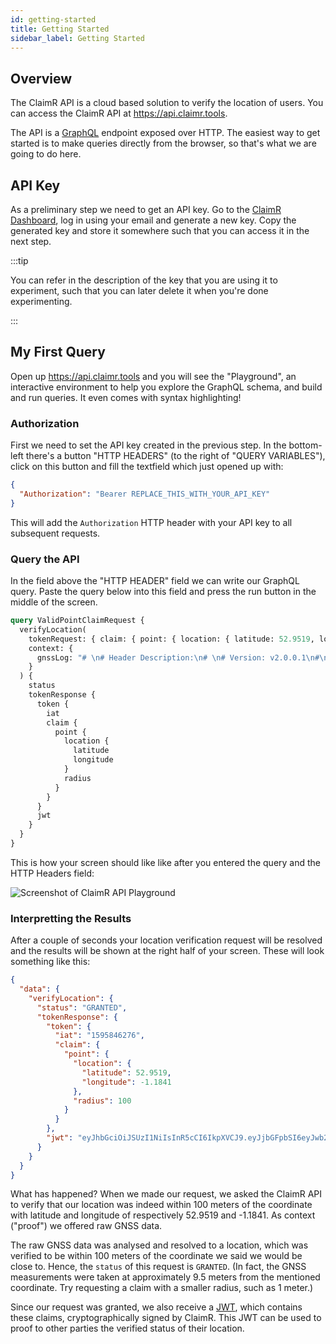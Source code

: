 ```yaml
---
id: getting-started
title: Getting Started
sidebar_label: Getting Started
---
```


## Overview

The ClaimR API is a cloud based solution to verify the location of users. You can access the ClaimR API at https://api.claimr.tools.

The API is a [GraphQL](https://graphql.org) endpoint exposed over HTTP. The easiest way to get started is to make queries directly from the browser, so that's what we are going to do here.

## API Key

As a preliminary step we need to get an API key. Go to the [ClaimR Dashboard](https://dashboard.claimr.tools), log in using your email and generate a new key. Copy the generated key and store it somewhere such that you can access it in the next step.

:::tip

You can refer in the description of the key that you are using it to experiment, such that you can later delete it when you're done experimenting.

:::

## My First Query

Open up https://api.claimr.tools and you will see the "Playground", an interactive environment to help you explore the GraphQL schema, and build and run queries. It even comes with syntax highlighting!

### Authorization

First we need to set the API key created in the previous step. In the bottom-left there's a button "HTTP HEADERS" (to the right of "QUERY VARIABLES"), click on this button and fill the textfield which just opened up with:

```json
{
  "Authorization": "Bearer REPLACE_THIS_WITH_YOUR_API_KEY"
}
```

This will add the `Authorization` HTTP header with your API key to all subsequent requests.

### Query the API

In the field above the "HTTP HEADER" field we can write our GraphQL query. Paste the query below into this field and press the run button in the middle of the screen.

```graphql
query ValidPointClaimRequest {
  verifyLocation(
    tokenRequest: { claim: { point: { location: { latitude: 52.9519, longitude: -1.1841 }, radius: 100 } } }
    context: {
      gnssLog: "# \n# Header Description:\n# \n# Version: v2.0.0.1\n#\n# Raw,ElapsedRealtimeMillis,TimeNanos,LeapSecond,TimeUncertaintyNanos,FullBiasNanos,BiasNanos,BiasUncertaintyNanos,DriftNanosPerSecond,DriftUncertaintyNanosPerSecond,HardwareClockDiscontinuityCount,Svid,TimeOffsetNanos,State,ReceivedSvTimeNanos,ReceivedSvTimeUncertaintyNanos,Cn0DbHz,PseudorangeRateMetersPerSecond,PseudorangeRateUncertaintyMetersPerSecond,AccumulatedDeltaRangeState,AccumulatedDeltaRangeMeters,AccumulatedDeltaRangeUncertaintyMeters,CarrierFrequencyHz,CarrierCycles,CarrierPhase,CarrierPhaseUncertainty,MultipathIndicator,SnrInDb,ConstellationType,AgcDb,CarrierFrequencyHz\n#\nRaw,1495260698,696809000000,,,-1246808233190696589,0.0,4.857103093679639,,,0,1,0.0,16431,316129931564615,11,40.876319885253906,-85.53832074583623,0.0016427808441221714,17,-81583.78418521381,8.213904220610857E-4,1.57542003E9,,,,0,,1,52.750877380371094,1.57542003E9\nRaw,1495260698,696809000000,,,-1246808233190696589,0.0,4.857103093679639,,,0,3,0.0,16431,316129923668613,27,29.818252563476562,-489.8777472463323,0.6084177138004159,20,-355217.55933421943,3.4028234663852886E38,1.57542003E9,,,,1,,1,52.750877380371094,1.57542003E9\nRaw,1495260698,696809000000,,,-1246808233190696589,0.0,4.857103093679639,,,0,8,0.0,16431,316129927787640,17,35.78179168701172,645.4242601276492,0.0027843888383358717,17,426290.985523551,0.0013921944191679358,1.57542003E9,,,,0,,1,52.750877380371094,1.57542003E9\nRaw,1495260699,696809000000,,,-1246808233190696589,0.0,4.857103093679639,,,0,10,0.0,16431,316129919399692,12,42.306976318359375,803.2675912890118,0.0014686748618260026,17,549069.2010766398,7.343374309130013E-4,1.57542003E9,,,,0,,1,52.750877380371094,1.57542003E9\nRaw,1495260699,696809000000,,,-1246808233190696589,0.0,4.857103093679639,,,0,11,0.0,16431,316129932873693,28,29.3798770904541,29.020319194842855,0.629786748367239,20,-8105.547047361134,3.4028234663852886E38,1.57542003E9,,,,0,,1,52.750877380371094,1.57542003E9\nRaw,1495260699,696809000000,,,-1246808233190696589,0.0,4.857103093679639,,,0,14,0.0,16431,316129923430009,24,31.403287887573242,-177.94112884887727,0.004609512630850077,17,-126737.27151197789,0.0023047563154250383,1.57542003E9,,,,0,,1,52.750877380371094,1.57542003E9\nRaw,1495260699,696809000000,,,-1246808233190696589,0.0,4.857103093679639,,,0,17,0.0,16431,316129915263310,28,29.714963912963867,-496.6536200713599,0.005598495248705149,17,-345683.2528901036,0.0027992476243525743,1.57542003E9,,,,1,,1,52.750877380371094,1.57542003E9\nRaw,1495260699,696809000000,,,-1246808233190696589,0.0,4.857103093679639,,,0,18,0.0,16431,316129933639553,17,35.86145782470703,237.04362229723483,0.0029263265896588564,17,138242.7709919729,0.0014631632948294282,1.57542003E9,,,,0,,1,52.750877380371094,1.57542003E9\nRaw,1495260699,696809000000,,,-1246808233190696589,0.0,4.857103093679639,,,0,22,0.0,16431,316129927719682,16,36.430076599121094,-263.27768270662636,0.0027408916503190994,17,-205144.4099664865,0.0013704458251595497,1.57542003E9,,,,0,,1,52.750877380371094,1.57542003E9\nRaw,1495260699,696809000000,,,-1246808233190696589,0.0,4.857103093679639,,,0,24,0.0,16392,316129915280620,1000000000,31.5046329498291,162.44566177289937,2.99792458E8,18,167.79776790934494,3.4028234663852886E38,1.57542003E9,,,,0,,1,52.750877380371094,1.57542003E9\nRaw,1495260699,696809000000,,,-1246808233190696589,0.0,4.857103093679639,,,0,27,0.0,16431,316129918120593,18,34.90118408203125,879.6037002496887,0.003268409753218293,17,545384.5828230947,0.0016342048766091466,1.57542003E9,,,,0,,1,52.750877380371094,1.57542003E9\nRaw,1495260699,696809000000,,,-1246808233190696589,0.0,4.857103093679639,,,0,28,0.0,16431,316129923538508,13,38.63100051879883,111.66776911559282,0.0021273831371217966,17,48254.940108973045,0.09621052796774333,1.57542003E9,,,,0,,1,52.750877380371094,1.57542003E9\nRaw,1495260700,696809000000,,,-1246808233190696589,0.0,4.857103093679639,,,0,32,0.0,16431,316129924839485,14,37.97731399536133,68.70944971204335,0.002293665194883942,17,16110.583133919241,0.0011468325974419713,1.57542003E9,,,,0,,1,52.750877380371094,1.57542003E9\nRaw,1495260700,696809000000,,,-1246808233190696589,0.0,4.857103093679639,,,0,1,0.0,16393,316129931564618,10,37.700767517089844,-85.54446856876893,0.003170882817357779,17,-98185.15786699297,0.0015854414086788893,1.17645005E9,,,,0,,1,7.513272285461426,1.17645005E9\nRaw,1495260700,696809000000,,,-1246808233190696589,0.0,4.857103093679639,,,0,3,0.0,16393,316129923668622,14,27.93844985961914,-490.29375771064974,0.6929503937546269,20,-392836.6688584145,3.4028234663852886E38,1.17645005E9,,,,0,,1,7.513272285461426,1.17645005E9\nRaw,1495260700,696809000000,,,-1246808233190696589,0.0,4.857103093679639,,,0,8,0.0,16393,316129927787619,8,35.587074279785156,645.442951474688,0.004044500179588795,17,493971.8852916871,0.0020222500897943974,1.17645005E9,,,,0,,1,7.513272285461426,1.17645005E9\nRaw,1495260700,696809000000,,,-1246808233190696589,0.0,4.857103093679639,,,0,10,0.0,16393,316129919399675,8,35.74829864501953,803.268433162477,0.003970120567828417,17,639354.0143587813,0.0019850602839142084,1.17645005E9,,,,0,,1,7.513272285461426,1.17645005E9\nRaw,1495260700,696809000000,,,-1246808233190696589,0.0,4.857103093679639,,,0,27,0.0,16393,316129918120538,9,44.06595230102539,879.6142772445455,0.0016062003560364246,17,798540.3949230267,8.031001780182123E-4,1.17645005E9,,,,0,,1,7.513272285461426,1.17645005E9\nRaw,1495260700,696809000000,,,-1246808233190696589,0.0,4.857103093679639,,,0,32,0.0,16393,316129924839478,20,27.673259735107422,68.65929105581381,0.009483734145760536,17,14439.915978635347,0.004741867072880268,1.17645005E9,,,,0,,1,7.513272285461426,1.17645005E9\nRaw,1495260700,696809000000,,,-1246808233190696589,0.0,4.857103093679639,,,0,6,0.0,16393,427266,233,25.07337760925293,-278.4052556618702,0.8235447814591392,22,-523.8324074909034,3.4028234663852886E38,1.59975002E9,,,,0,,3,61.51556396484375,1.59975002E9\nRaw,1495260701,696809000000,,,-1246808233190696589,0.0,4.857103093679639,,,0,22,0.0,32995,67711927237128,33,37.28288269042969,-486.7033490398899,0.0024459254927933216,17,-349228.7049792756,0.0012229627463966608,1.60031245E9,,,,0,,3,61.51556396484375,1.60031245E9\nRaw,1495260701,696809000000,,,-1246808233190696589,0.0,4.857103093679639,,,0,12,0.0,32995,67711922984932,69,27.061016082763672,650.7048978233943,0.007475753780454397,17,396446.70830520615,0.0037378768902271986,1.60143744E9,,,,0,,3,61.51556396484375,1.60143744E9\nRaw,1495260701,696809000000,,,-1246808233190696589,0.0,4.857103093679639,,,0,5,0.0,32995,67711931125945,33,37.781063079833984,607.4707726440392,0.002306343289092183,17,386813.4132974749,0.0011531716445460916,1.60256256E9,,,,0,,3,61.51556396484375,1.60256256E9\nRaw,1495260701,696809000000,,,-1246808233190696589,0.0,4.857103093679639,,,0,20,0.0,32995,67711926394741,59,29.16234016418457,785.9488544155611,0.005863156169652939,17,540411.6637978145,0.0029315780848264694,1.60312499E9,,,,1,,3,61.51556396484375,1.60312499E9\nRaw,1495260701,696809000000,,,-1246808233190696589,0.0,4.857103093679639,,,0,21,0.0,32995,67711935605049,33,36.32494354248047,144.40314516908256,0.002724412130191922,17,70473.52935890848,0.001362206065095961,1.60424998E9,,,,0,,3,61.51556396484375,1.60424998E9\nRaw,1495260701,696809000000,,,-1246808233190696589,0.0,4.857103093679639,,,0,105,0.0,32995,67711921724209,37,34.75782012939453,-690.4172884391737,0.0032619463745504618,17,-443858.0453540575,0.0016309731872752309,1.60481254E9,,,,0,,3,61.51556396484375,1.60481254E9\nRaw,1495260701,696809000000,,,-1246808233190696589,0.0,4.857103093679639,,,0,106,0.0,32995,67711918294500,33,36.61747741699219,976.1356441469397,0.0026323385536670685,17,670838.516463557,0.0013161692768335342,1.60537498E9,,,,0,,3,61.51556396484375,1.60537498E9\nRaw,1495260701,696809000000,,,-1246808233190696589,0.0,4.857103093679639,,,0,16,0.0,16431,316115867274795,14,29.24173927307129,291.8605181039311,0.005966212600469589,17,199813.57937009222,0.09900284945537303,1.56109798E9,,,,0,,5,61.96491241455078,1.56109798E9\nRaw,1495260702,696809000000,,,-1246808233190696589,0.0,4.857103093679639,,,0,27,0.0,16431,316115927847574,12,31.330848693847656,219.81329864129657,0.004690760280936956,17,133435.67932530362,0.09836512329560672,1.56109798E9,,,,0,,5,61.96491241455078,1.56109798E9\nRaw,1495260702,696809000000,,,-1246808233190696589,0.0,4.857103093679639,,,0,2,0.0,16392,316129903873849,1000000000,7.0,747.8069958021133,2.99792458E8,18,2.976863440608772,3.4028234663852886E38,1.57542003E9,,,,0,,6,52.750877380371094,1.57542003E9\nRaw,1495260702,696809000000,,,-1246808233190696589,0.0,4.857103093679639,,,0,4,0.0,19498,316129911418415,30,28.90699577331543,525.3660308271064,0.006144260987639427,17,293381.3506502631,0.0030721304938197136,1.57542003E9,,,,1,,6,52.750877380371094,1.57542003E9\nRaw,1495260702,696809000000,,,-1246808233190696589,0.0,4.857103093679639,,,0,5,0.0,19498,316129911945535,12,39.76995086669922,-411.2340466129474,0.16095095607130594,20,-237991.85004471263,3.4028234663852886E38,1.57542003E9,,,,0,,6,52.750877380371094,1.57542003E9\nRaw,1495260702,696809000000,,,-1246808233190696589,0.0,4.857103093679639,,,0,9,0.0,19498,316129924798137,14,40.406097412109375,3.9459603366030938,0.0018279720097780228,17,-13718.844884194397,9.139860048890114E-4,1.57542003E9,,,,0,,6,52.750877380371094,1.57542003E9\nRaw,1495260702,696809000000,,,-1246808233190696589,0.0,4.857103093679639,,,0,15,0.0,16392,316129906102078,1000000000,12.436882019042969,-363.1356910819791,2.99792458E8,18,-1.093037011302429,3.4028234663852886E38,1.57542003E9,,,,0,,6,52.750877380371094,1.57542003E9\nRaw,1495260702,696809000000,,,-1246808233190696589,0.0,4.857103093679639,,,0,27,0.0,19498,316129909779601,31,28.176494598388672,125.88593735774339,0.006683358922600745,17,55235.723002584426,0.003341679461300373,1.57542003E9,,,,0,,6,52.750877380371094,1.57542003E9\nRaw,1495260702,696809000000,,,-1246808233190696589,0.0,4.857103093679639,,,0,30,0.0,19498,316129914691684,50,22.538860321044922,574.9920363330293,0.9355880614513667,20,319862.63586223207,3.4028234663852886E38,1.57542003E9,,,,0,,6,52.750877380371094,1.57542003E9\nRaw,1495260702,696809000000,,,-1246808233190696589,0.0,4.857103093679639,,,0,36,0.0,19498,316129921604038,16,36.64375305175781,356.4210190716258,0.0026742874179035425,17,198182.0146399804,0.0013371437089517713,1.57542003E9,,,,0,,6,52.750877380371094,1.57542003E9\nRaw,1495260703,696809000000,,,-1246808233190696589,0.0,4.857103093679639,,,0,4,0.0,18475,316129911418432,11,37.97267150878906,525.3839951150585,0.003073158673942089,17,304162.3454628842,0.0015365793369710445,1.17645005E9,,,,0,,6,7.513272285461426,1.17645005E9\nRaw,1495260703,696809000000,,,-1246808233190696589,0.0,4.857103093679639,,,0,5,0.0,18475,316129911945556,9,31.171018600463867,-410.44580273871543,0.0063400305807590485,17,-311726.05097740516,0.0031700152903795242,1.17645005E9,,,,0,,6,7.513272285461426,1.17645005E9\nRaw,1495260703,696809000000,,,-1246808233190696589,0.0,4.857103093679639,,,0,9,0.0,18475,316129924798141,13,30.823482513427734,3.9742362027955096,0.006598848383873701,17,-15679.415323069463,0.0032994241919368505,1.17645005E9,,,,0,,6,7.513272285461426,1.17645005E9\nRaw,1495260703,696809000000,,,-1246808233190696589,0.0,4.857103093679639,,,0,27,0.0,18475,316129909779523,8,31.680980682373047,125.89543544739718,0.005978514906018972,17,61967.15138053011,0.002989257453009486,1.17645005E9,,,,0,,6,7.513272285461426,1.17645005E9\nRaw,1495260703,696809000000,,,-1246808233190696589,0.0,4.857103093679639,,,0,30,0.0,18475,316129914691670,70,20.936952590942383,575.8079703421854,299.7951156747056,20,497079.50713497004,3.4028234663852886E38,1.17645005E9,,,,0,,6,7.513272285461426,1.17645005E9\n"
    }
  ) {
    status
    tokenResponse {
      token {
        iat
        claim {
          point {
            location {
              latitude
              longitude
            }
            radius
          }
        }
      }
      jwt
    }
  }
}
```

This is how your screen should like like after you entered the query and the HTTP Headers field:

![Screenshot of ClaimR API Playground](/img/docs/claimr_playground_sample_query_screenshot.jpg)

### Interpretting the Results

After a couple of seconds your location verification request will be resolved and the results will be shown at the right half of your screen. These will look something like this:

```json
{
  "data": {
    "verifyLocation": {
      "status": "GRANTED",
      "tokenResponse": {
        "token": {
          "iat": "1595846276",
          "claim": {
            "point": {
              "location": {
                "latitude": 52.9519,
                "longitude": -1.1841
              },
              "radius": 100
            }
          }
        },
        "jwt": "eyJhbGciOiJSUzI1NiIsInR5cCI6IkpXVCJ9.eyJjbGFpbSI6eyJwb2ludCI6eyJsb2NhdGlvbiI6eyJsYXRpdHVkZSI6NTIuOTUxOSwibG9uZ2l0dWRlIjotMS4xODQxfSwicmFkaXVzIjoxMDB9fSwicHJvb2YiOiJHTlNTIiwiaWF0IjoxNTk1ODQ2Mjc2fQ.Ko1otS6zZpZ1JpYymZpGXM22v7GQW0wqcU4cum_Yxb0xrbM2UGHCIwpKEvkOgA-ITEjj65AgLfs8AmNJJbUFMzVZmaATvVoy_wW2JMUn2oHcBstzc5wMUYrELjmGy0oOXJcdxX_EirKVkBaOW1FPf_m2iMZLxsLAhd9S2Afj8ICCnVULyuPCNxfsED-cqOdgzrIBzyHfq6jx9CclvK_Bo-uMML5_OymsvyLnFNCXplPbGx9pG2qjzBFp_K-zEnHlgRDxKUIkfn-9VxPYErQIFG7N4_lvJ_XN8XNiec6OW-WOkEpRaTiyfqzHYsoZy057c7D4gznr98Yl-NrFAVKT_Q"
      }
    }
  }
}
```

What has happened? When we made our request, we asked the ClaimR API to verify that our location was indeed within 100 meters of the coordinate with latitude and longitude of respectively 52.9519 and -1.1841. As context ("proof") we offered raw GNSS data.

The raw GNSS data was analysed and resolved to a location, which was verified to be within 100 meters of the coordinate we said we would be close to. Hence, the `status` of this request is `GRANTED`. (In fact, the GNSS measurements were taken at approximately 9.5 meters from the mentioned coordinate. Try requesting a claim with a smaller radius, such as 1 meter.)

Since our request was granted, we also receive a [JWT](https://jwt.io 'JSON Web Token'), which contains these claims, cryptographically signed by ClaimR. This JWT can be used to proof to other parties the verified status of their location.
